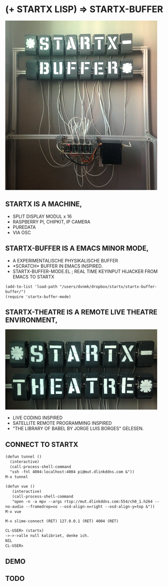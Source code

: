# (+ STARTX LISP) => STARTX-BUFFER
![foto](media/startx-buffer.png)

## STARTX IS A MACHINE,
* SPLIT DISPLAY MODUL x 16
* RASPBERRY PI, CHIPKIT, IP CAMERA
* PUREDATA
* VIA OSC

## STARTX-BUFFER IS A EMACS MINOR MODE,
* A EXPERIMENTALISCHE PHYSIKALISCHE BUFFER
* \*SCRATCH\* BUFFER IN EMACS INSPIRED.
* STARTX-BUFFER-MODE.EL ; REAL TIME KEYINPUT HIJACKER FROM EMACS TO STARTX
```
(add-to-list 'load-path "/users/dvnmk/dropbox/startx/startx-buffer-buffer/")
(require 'startx-buffer-mode)
```

## STARTX-THEATRE IS A REMOTE LIVE THEATRE ENVIRONMENT,
![foto](media/startx-theatre.png)

* LIVE CODING INSPIRED
* SATELLITE REMOTE PROGRAMMING INSPIRED 
* "THE LIBRARY OF BABEL BY JORGE LUIS BORGES" GELESEN.

## CONNECT TO STARTX
```
(defun tunnel ()
  (interactive)
  (call-process-shell-command
  "ssh -fnl 4004:localhost:4004 pi@mut.dlinkddns.com &"))
M-x tunnel
```
```
(defun vue ()
   (interactive)
   (call-process-shell-command
   "open -n -a mpv --args rtsp://mut.dlinkddns.com:554/ch0_1.h264 --no-audio --framedrop=vo --osd-align-x=right --osd-align-y=top &"))
M-x vue
```
```
M-x slime-connect (RET) 127.0.0.1 (RET) 4004 (RET)
```
```
CL-USER> (startx)
->->->alle null kalibriet, denke ich.
NIL
CL-USER>
```
## DEMO
## TODO
